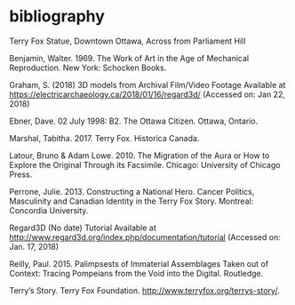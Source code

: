 # bibliography

Terry Fox Statue, Downtown Ottawa, Across from Parliament Hill

Benjamin, Walter. 1969. The Work of Art in the Age of Mechanical Reproduction. New York: Schocken Books.

Graham, S. (2018) 3D models from Archival Film/Video Footage Available at https://electricarchaeology.ca/2018/01/16/regard3d/ (Accessed on: Jan 22, 2018)

Ebner, Dave. 02 July 1998: B2. The Ottawa Citizen. Ottawa, Ontario.

Marshal, Tabitha. 2017. Terry Fox. Historica Canada.

Latour, Bruno & Adam Lowe. 2010. The Migration of the Aura or How to Explore the Original Through its Facsimile. Chicago: University of Chicago Press.

Perrone, Julie. 2013. Constructing a National Hero. Cancer Politics, Masculinity and Canadian Identity in the Terry Fox Story. Montreal: Concordia University.

Regard3D (No date) Tutorial Available at http://www.regard3d.org/index.php/documentation/tutorial (Accessed on: Jan. 17, 2018)

Reilly, Paul. 2015. Palimpsests of Immaterial Assemblages Taken out of Context: Tracing Pompeians from the Void into the Digital. Routledge.

Terry’s Story. Terry Fox Foundation. http://www.terryfox.org/terrys-story/.


